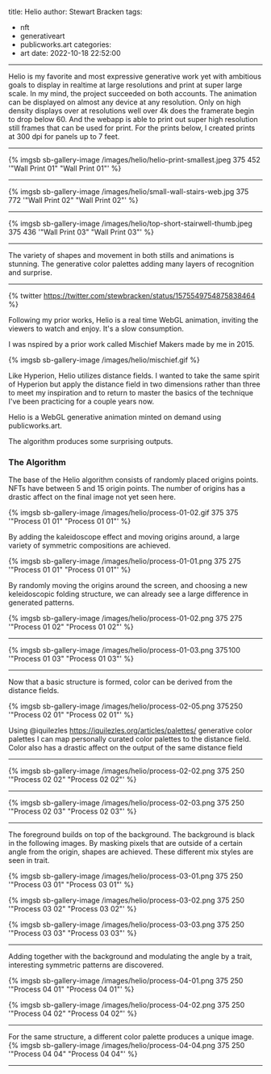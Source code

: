 title: Helio
author: Stewart Bracken
tags:
  - nft
  - generativeart
  - publicworks.art
categories:
  - art
date: 2022-10-18 22:52:00
---
Helio is my favorite and most expressive generative work yet with ambitious goals to display in realtime at large resolutions and print at super large scale. In my mind, the project succeeded on both accounts. The animation can be displayed on almost any device at any resolution. Only on high density displays over at resolutions well over 4k does the framerate begin to drop below 60. And the webapp is able to print out super high resolution still frames that can be used for print. For the prints below, I created prints at 300 dpi for panels up to 7 feet.


----

{% imgsb sb-gallery-image /images/helio/helio-print-smallest.jpeg 375 452 '"Wall Print 01" "Wall Print 01"' %}

----

{% imgsb sb-gallery-image /images/helio/small-wall-stairs-web.jpg 375 772 '"Wall Print 02" "Wall Print 02"' %}


----

{% imgsb sb-gallery-image /images/helio/top-short-stairwell-thumb.jpeg 375 436 '"Wall Print 03" "Wall Print 03"' %}

----

The variety of shapes and movement in both stills and animations is stunning. The generative color palettes adding many layers of recognition and surprise.

----
{% twitter https://twitter.com/stewbracken/status/1575549754875838464 %}


Following my prior works, Helio is a real time WebGL animation, inviting the viewers to watch and enjoy. It's a slow consumption.


I was nspired by a prior work called Mischief Makers made by me in 2015.

{% imgsb sb-gallery-image /images/helio/mischief.gif %}

Like Hyperion, Helio utilizes distance fields. I wanted to take the same spirit of Hyperion but apply the distance field in two dimensions rather than three to meet my inspiration and to return to master the basics of the technique I've been practicing for a couple years now.


Helio is a WebGL generative animation minted on demand using publicworks.art.

The algorithm produces some surprising outputs.


### The Algorithm


The base of the Helio algorithm consists of randomly placed origins points. NFTs have between 5 and 15 origin points. The number of origins has a drastic affect on the final image not yet seen here.

{% imgsb sb-gallery-image /images/helio/process-01-02.gif 375 375 '"Process 01 01" "Process 01 01"' %}

By adding the kaleidoscope effect and moving origins around, a large variety of symmetric compositions are achieved. 

{% imgsb sb-gallery-image /images/helio/process-01-01.png 375 275 '"Process 01 01" "Process 01 01"' %}

By randomly moving the origins around the screen, and choosing a new keleidoscopic folding structure, we can already see a large difference in generated patterns.

{% imgsb sb-gallery-image /images/helio/process-01-02.png 375 275 '"Process 01 02" "Process 01 02"' %}

----

{% imgsb sb-gallery-image /images/helio/process-01-03.png 375 100 '"Process 01 03" "Process 01 03"' %}


----


Now that a basic structure is formed, color can be derived from the distance fields.

{% imgsb sb-gallery-image /images/helio/process-02-05.png 375 250 '"Process 02 01" "Process 02 01"' %}

Using @iquilezles https://iquilezles.org/articles/palettes/ generative color palettes I can map personally curated color palettes to the distance field. Color also has a drastic affect on the output of the same distance field


----

{% imgsb sb-gallery-image /images/helio/process-02-02.png 375 250 '"Process 02 02" "Process 02 02"'  %}

----

{% imgsb sb-gallery-image /images/helio/process-02-03.png 375 250 '"Process 02 03" "Process 02 03"' %}

----

The foreground builds on top of the background. The background is black in the following images. By masking pixels that are outside of a certain angle from the origin, shapes are achieved. These different mix styles are seen in trait.

{% imgsb sb-gallery-image /images/helio/process-03-01.png 375 250 '"Process 03 01" "Process 03 01"' %}

{% imgsb sb-gallery-image /images/helio/process-03-02.png 375 250 '"Process 03 02" "Process 03 02"' %}


{% imgsb sb-gallery-image /images/helio/process-03-03.png 375 250 '"Process 03 03" "Process 03 03"' %}


----

Adding together with the background and modulating the angle by a trait, interesting symmetric patterns are discovered.

{% imgsb sb-gallery-image /images/helio/process-04-01.png 375 250 '"Process 04 01" "Process 04 01"' %}

{% imgsb sb-gallery-image /images/helio/process-04-02.png 375 250 '"Process 04 02" "Process 04 02"' %}

----

For the same structure, a different color palette produces a unique image.
{% imgsb sb-gallery-image /images/helio/process-04-04.png 375 250 '"Process 04 04" "Process 04 04"' %}


----